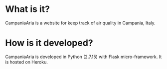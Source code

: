 # What is it?

CampaniaAria is a website for keep track of air quality in Campania, Italy.

# How is it developed?

CampaniaAria is developed in Python (2.7.15) with Flask micro-framework. It is hosted on Heroku.
